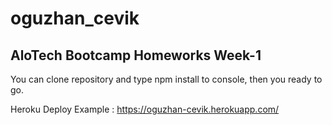 # oguzhan_cevik
## AloTech Bootcamp Homeworks Week-1

You can clone repository and type npm install to console, then you ready to go.

Heroku Deploy Example : https://oguzhan-cevik.herokuapp.com/
